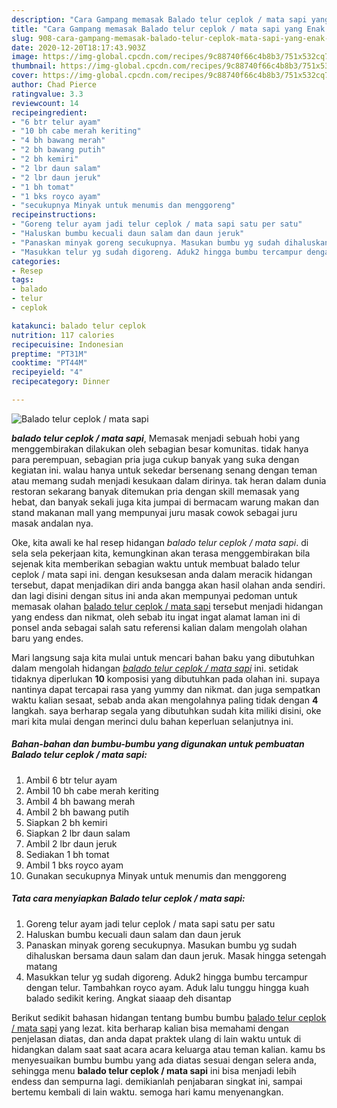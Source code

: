 ```yaml
---
description: "Cara Gampang memasak Balado telur ceplok / mata sapi yang Enak Banget"
title: "Cara Gampang memasak Balado telur ceplok / mata sapi yang Enak Banget"
slug: 908-cara-gampang-memasak-balado-telur-ceplok-mata-sapi-yang-enak-banget
date: 2020-12-20T18:17:43.903Z
image: https://img-global.cpcdn.com/recipes/9c88740f66c4b8b3/751x532cq70/balado-telur-ceplok-mata-sapi-foto-resep-utama.jpg
thumbnail: https://img-global.cpcdn.com/recipes/9c88740f66c4b8b3/751x532cq70/balado-telur-ceplok-mata-sapi-foto-resep-utama.jpg
cover: https://img-global.cpcdn.com/recipes/9c88740f66c4b8b3/751x532cq70/balado-telur-ceplok-mata-sapi-foto-resep-utama.jpg
author: Chad Pierce
ratingvalue: 3.3
reviewcount: 14
recipeingredient:
- "6 btr telur ayam"
- "10 bh cabe merah keriting"
- "4 bh bawang merah"
- "2 bh bawang putih"
- "2 bh kemiri"
- "2 lbr daun salam"
- "2 lbr daun jeruk"
- "1 bh tomat"
- "1 bks royco ayam"
- "secukupnya Minyak untuk menumis dan menggoreng"
recipeinstructions:
- "Goreng telur ayam jadi telur ceplok / mata sapi satu per satu"
- "Haluskan bumbu kecuali daun salam dan daun jeruk"
- "Panaskan minyak goreng secukupnya. Masukan bumbu yg sudah dihaluskan bersama daun salam dan daun jeruk. Masak hingga setengah matang"
- "Masukkan telur yg sudah digoreng. Aduk2 hingga bumbu tercampur dengan telur. Tambahkan royco ayam. Aduk lalu tunggu hingga kuah balado sedikit kering. Angkat siaaap deh disantap"
categories:
- Resep
tags:
- balado
- telur
- ceplok

katakunci: balado telur ceplok 
nutrition: 117 calories
recipecuisine: Indonesian
preptime: "PT31M"
cooktime: "PT44M"
recipeyield: "4"
recipecategory: Dinner

---
```



![Balado telur ceplok / mata sapi](https://img-global.cpcdn.com/recipes/9c88740f66c4b8b3/751x532cq70/balado-telur-ceplok-mata-sapi-foto-resep-utama.jpg)

<b><i>balado telur ceplok / mata sapi</i></b>, Memasak menjadi sebuah hobi yang menggembirakan dilakukan oleh sebagian besar komunitas. tidak hanya para perempuan, sebagian pria juga cukup banyak yang suka dengan kegiatan ini. walau hanya untuk sekedar bersenang senang dengan teman atau memang sudah menjadi kesukaan dalam dirinya. tak heran dalam dunia restoran sekarang banyak ditemukan pria dengan skill memasak yang hebat, dan banyak sekali juga kita jumpai di bermacam warung makan dan stand makanan mall yang mempunyai juru masak cowok sebagai juru masak andalan nya.

Oke, kita awali ke hal resep hidangan <i>balado telur ceplok / mata sapi</i>. di sela sela pekerjaan kita, kemungkinan akan terasa menggembirakan bila sejenak kita memberikan sebagian waktu untuk membuat balado telur ceplok / mata sapi ini. dengan kesuksesan anda dalam meracik hidangan tersebut, dapat menjadikan diri anda bangga akan hasil olahan anda sendiri. dan lagi disini dengan situs ini anda akan mempunyai pedoman untuk memasak olahan <u>balado telur ceplok / mata sapi</u> tersebut menjadi hidangan yang endess dan nikmat, oleh sebab itu ingat ingat alamat laman ini di ponsel anda sebagai salah satu referensi kalian dalam mengolah olahan baru yang endes.




Mari langsung saja kita mulai untuk mencari bahan baku yang dibutuhkan dalam mengolah hidangan <u><i>balado telur ceplok / mata sapi</i></u> ini. setidak tidaknya diperlukan <b>10</b> komposisi yang dibutuhkan pada olahan ini. supaya nantinya dapat tercapai rasa yang yummy dan nikmat. dan juga sempatkan waktu kalian sesaat, sebab anda akan mengolahnya paling tidak dengan <b>4</b> langkah. saya berharap segala yang dibutuhkan sudah kita miliki disini, oke mari kita mulai dengan merinci dulu bahan keperluan selanjutnya ini.

<!--inarticleads1-->

##### Bahan-bahan dan bumbu-bumbu yang digunakan untuk pembuatan Balado telur ceplok / mata sapi:

1. Ambil 6 btr telur ayam
1. Ambil 10 bh cabe merah keriting
1. Ambil 4 bh bawang merah
1. Ambil 2 bh bawang putih
1. Siapkan 2 bh kemiri
1. Siapkan 2 lbr daun salam
1. Ambil 2 lbr daun jeruk
1. Sediakan 1 bh tomat
1. Ambil 1 bks royco ayam
1. Gunakan secukupnya Minyak untuk menumis dan menggoreng




<!--inarticleads2-->

##### Tata cara menyiapkan Balado telur ceplok / mata sapi:

1. Goreng telur ayam jadi telur ceplok / mata sapi satu per satu
1. Haluskan bumbu kecuali daun salam dan daun jeruk
1. Panaskan minyak goreng secukupnya. Masukan bumbu yg sudah dihaluskan bersama daun salam dan daun jeruk. Masak hingga setengah matang
1. Masukkan telur yg sudah digoreng. Aduk2 hingga bumbu tercampur dengan telur. Tambahkan royco ayam. Aduk lalu tunggu hingga kuah balado sedikit kering. Angkat siaaap deh disantap




Berikut sedikit bahasan hidangan tentang bumbu bumbu <u>balado telur ceplok / mata sapi</u> yang lezat. kita berharap kalian bisa memahami dengan penjelasan diatas, dan anda dapat praktek ulang di lain waktu untuk di hidangkan dalam saat saat acara acara keluarga atau teman kalian. kamu bs menyesuaikan bumbu bumbu yang ada diatas sesuai dengan selera anda, sehingga menu <b>balado telur ceplok / mata sapi</b> ini bisa menjadi lebih endess dan sempurna lagi. demikianlah penjabaran singkat ini, sampai bertemu kembali di lain waktu. semoga hari kamu menyenangkan.
